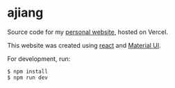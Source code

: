 # ajiang

Source code for my [personal website](https://www.albertjiang.com/), hosted on Vercel.

This website was created using [react](https://react.dev/) and [Material UI](https://mui.com/material-ui/).

For development, run:
```sh-session
$ npm install
$ npm run dev
```
